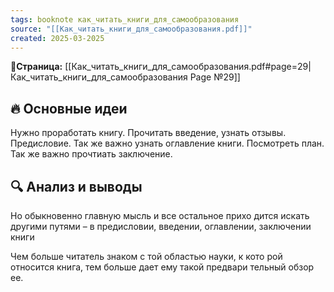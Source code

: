 ```yaml
---
tags: booknote как_читать_книги_для_самообразования
source: "[[Как_читать_книги_для_самообразования.pdf]]"
created: 2025-03-2025
---
```

**📝Страница:** [[Как_читать_книги_для_самообразования.pdf#page=29|Как_читать_книги_для_самообразования Page №29]]  

## 🔥 Основные идеи 
Нужно проработать книгу. Прочитать введение, узнать отзывы. Предисловие.
Так же важно узнать оглавление книги. Посмотреть план. Так же важно прочтиать заключение.



## 🔍 Анализ и выводы  

Но обыкновенно главную мысль и все остальное прихо дится искать другими путями – в предисловии, введении, оглавлении, заключении книги

Чем больше читатель знаком с той областью науки, к кото рой относится книга, тем больше дает ему такой предвари тельный обзор ее.


